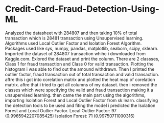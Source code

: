 # Credit-Card-Fraud-Detection-Using-ML
Analyzed the datasheet with 284807 and then taking 10% of total transaction which is 28481 transaction using Unsupervised learning.
Algorithms used Local Outlier Factor and Isolation Forest Algorithm.
Packages used like sys, numpy, pandas, matplotlib, seaborn, scipy, sklearn.
Imported the dataset of 284807 transaction whihc i downloaded from Kaggle.com.
Exlored the dataset and print the column.
There are 2 classses, Class 1 for fraud transaction and Class 0 for valid transaction.
Plotting the histogram i was able to find out the amound withdrawn.
Then I printed the outlier factor, fraud transaction out of total transaction and valid transaction.
aftre this i got into corelation matrix and plotted the heat map of corelation matrix.
aftre that i tried to get all columns of my dataset.
then i removed the classes which were specifying the valid and fraud transaction making it a unsupervised learning.
then came the main part using the algorithms, importing Isolation Forest and Local Outlier Factor from sk learn.
classifying the detection tools to be used and fiting the model i predicted the Isolation Forest and Local Outlier Factor.
Local Outlier Factor: 97 (0.9965942207085425)
Isolation Forest: 71 (0.99750711000316)
